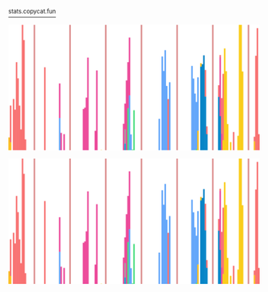 [<sup>stats.copycat.fun</sup>](https://stats.copycat.fun)

![chart](./chart.svg)

<img src="./chart.svg">
